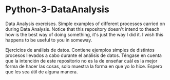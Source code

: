 # Python-3-DataAnalysis
Data Analysis exercises.
Simple examples of different processes carried on during Data Analysis. 
Notice that this repository doesn't intend to theach how is the best way of doing something, it's just the way I did it.
I wish this happens to be useful to you in someway.

Ejercicios de análisis de datos.
Contiene ejemplos simples de distintos procesos llevados a cabo durante el análisis de datos.
Téngase en cuenta que la intención de este repositorio no es la de enseñar cuál es la mejor forma de hacer las cosas, solo muestra la forma en que yo lo hice.
Espero que les sea útil de alguna manera.
